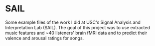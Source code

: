 # SAIL
Some example files of the work I did at USC's Signal Analysis and Interpretation Lab (SAIL). The goal of this project was to use extracted music features and ~40 listeners' brain fMRI data and to predict their valence and arousal ratings for songs.
